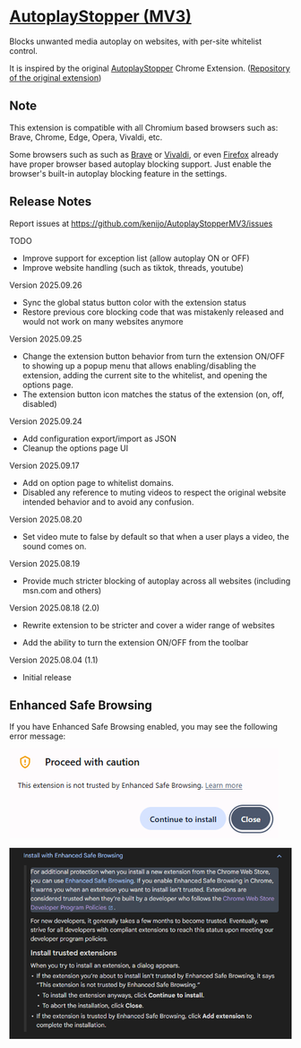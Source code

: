 # [AutoplayStopper (MV3)](https://chromewebstore.google.com/detail/autoplaystopper-mv3/gcendpekmacfohmhhkbhejjfbepkkkib)

Blocks unwanted media autoplay on websites, with per-site whitelist control.

It is inspired by the original [AutoplayStopper](https://chromewebstore.google.com/detail/AutoplayStopper/ejddcgojdblidajhngkogefpkknnebdh) Chrome Extension. ([Repository of the original extension](https://github.com/kenijo/AutoplayStopperMV2))

## Note

This extension is compatible with all Chromium based browsers such as: Brave, Chrome, Edge, Opera, Vivaldi, etc.

Some browsers such as such as [Brave](https://brave.com) or [Vivaldi](https://vivaldi.com), or even [Firefox](https://www.firefox.com) already have proper browser based autoplay blocking support. Just enable the browser's built-in autoplay blocking feature in the settings.

## Release Notes

Report issues at https://github.com/kenijo/AutoplayStopperMV3/issues

TODO

- Improve support for exception list (allow autoplay ON or OFF)
- Improve website handling (such as tiktok, threads, youtube)

Version 2025.09.26

- Sync the global status button color with the extension status
- Restore previous core blocking code that was mistakenly released and would not work on many websites anymore

Version 2025.09.25

- Change the extension button behavior from turn the extension ON/OFF to showing up a popup menu that allows enabling/disabling the extension, adding the current site to the whitelist, and opening the options page.
- The extension button icon matches the status of the extension (on, off, disabled)

Version 2025.09.24

- Add configuration export/import as JSON
- Cleanup the options page UI

Version 2025.09.17

- Add on option page to whitelist domains.
- Disabled any reference to muting videos to respect the original website intended behavior and to avoid any confusion.

Version 2025.08.20

- Set video mute to false by default so that when a user plays a video, the sound comes on.

Version 2025.08.19

- Provide much stricter blocking of autoplay across all websites (including msn.com and others)

Version 2025.08.18 (2.0)

- Rewrite extension to be stricter and cover a wider range of websites

- Add the ability to turn the extension ON/OFF from the toolbar

Version 2025.08.04 (1.1)

- Initial release

## Enhanced Safe Browsing

If you have Enhanced Safe Browsing enabled, you may see the following error message:

![Proceed with caution](assets/proceed_with_caution.png "Proceed with caution")

![Enhanced Safe Browsing](assets/enhanced_safe_browsing.png "Enhanced Safe Browsing")
